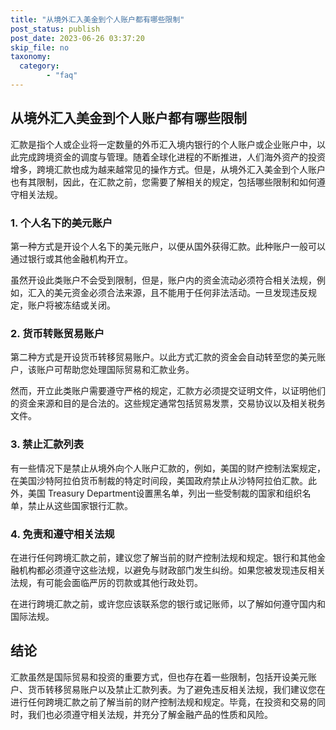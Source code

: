```yaml
---
title: "从境外汇入美金到个人账户都有哪些限制"
post_status: publish
post_date: 2023-06-26 03:37:20
skip_file: no
taxonomy:
  category:
        - "faq"
---
```


## 从境外汇入美金到个人账户都有哪些限制

汇款是指个人或企业将一定数量的外币汇入境内银行的个人账户或企业账户中，以此完成跨境资金的调度与管理。随着全球化进程的不断推进，人们海外资产的投资增多，跨境汇款也成为越来越常见的操作方式。但是，从境外汇入美金到个人账户也有其限制，因此，在汇款之前，您需要了解相关的规定，包括哪些限制和如何遵守相关法规。

### 1. 个人名下的美元账户

第一种方式是开设个人名下的美元账户，以便从国外获得汇款。此种账户一般可以通过银行或其他金融机构开立。

虽然开设此类账户不会受到限制，但是，账户内的资金流动必须符合相关法规，例如，汇入的美元资金必须合法来源，且不能用于任何非法活动。一旦发现违反规定，账户将被冻结或关闭。

### 2. 货币转账贸易账户

第二种方式是开设货币转移贸易账户。以此方式汇款的资金会自动转至您的美元账户，该账户可帮助您处理国际贸易和汇款业务。

然而，开立此类账户需要遵守严格的规定，汇款方必须提交证明文件，以证明他们的资金来源和目的是合法的。这些规定通常包括贸易发票，交易协议以及相关税务文件。

### 3. 禁止汇款列表

有一些情况下是禁止从境外向个人账户汇款的，例如，美国的财产控制法案规定，在美国沙特阿拉伯货币制裁的特定时间段，美国政府禁止从沙特阿拉伯汇款。此外，美国 Treasury Department设置黑名单，列出一些受制裁的国家和组织名单，禁止从这些国家银行汇款。

### 4. 免责和遵守相关法规

在进行任何跨境汇款之前，建议您了解当前的财产控制法规和规定。银行和其他金融机构都必须遵守这些法规，以避免与财政部门发生纠纷。如果您被发现违反相关法规，有可能会面临严厉的罚款或其他行政处罚。

在进行跨境汇款之前，或许您应该联系您的银行或记账师，以了解如何遵守国内和国际法规。

## 结论

汇款虽然是国际贸易和投资的重要方式，但也存在着一些限制，包括开设美元账户、货币转移贸易账户以及禁止汇款列表。为了避免违反相关法规，我们建议您在进行任何跨境汇款之前了解当前的财产控制法规和规定。毕竟，在投资和交易的同时，我们也必须遵守相关法规，并充分了解金融产品的性质和风险。
